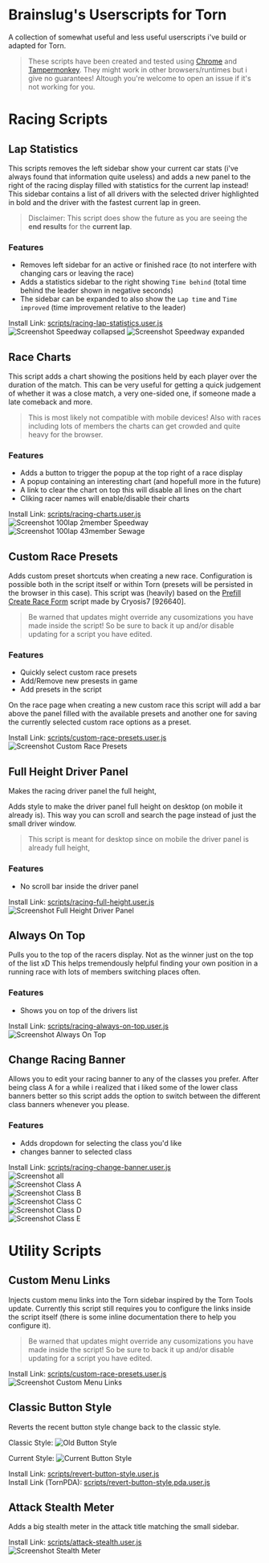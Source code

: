 # Brainslug's Userscripts for Torn
A collection of somewhat useful and less useful userscripts i've build or adapted for Torn.

> These scripts have been created and tested using [Chrome](https://www.google.com/chrome/) and [Tampermonkey](https://chrome.google.com/webstore/detail/tampermonkey/dhdgffkkebhmkfjojejmpbldmpobfkfo). They might work in other browsers/runtimes but i give no guarantees! Altough you're welcome to open an issue if it's not working for you.

# Racing Scripts

## Lap Statistics
This scripts removes the left sidebar show your current car stats (i've always found that information quite useless) and adds a new panel to the right of the racing display filled with statistics for the current lap instead! This sidebar contains a list of all drivers with the selected driver highlighted in bold and the driver with the fastest current lap in green.
> Disclaimer: This script does show the future as you are seeing the **end results** for the **current lap**.

### Features
- Removes left sidebar for an active or finished race (to not interfere with changing cars or leaving the race)
- Adds a statistics sidebar to the right showing `Time behind` (total time behind the leader shown in negative seconds)
- The sidebar can be expanded to also show the `Lap time` and `Time improved` (time improvement relative to the leader)

Install Link: [scripts/racing-lap-statistics.user.js](https://raw.githubusercontent.com/br41nslug/torn-brainscripts/main/scripts/racing-lap-statistics.user.js)\
![Screenshot Speedway collapsed](/images/lap-stats-collapsed.png)
![Screenshot Speedway expanded](/images/lap-stats-expanded.png)

## Race Charts
This script adds a chart showing the positions held by each player over the duration of the match. This can be very useful for getting a quick judgement of whether it was a close match, a very one-sided one, if someone made a late comeback and more. 
> This is most likely not compatible with mobile devices! Also with races including lots of members the charts can get crowded and quite heavy for the browser.

### Features
- Adds a button to trigger the popup at the top right of a race display
- A popup containing an interesting chart (and hopefull more in the future)
- A link to clear the chart on top this will disable all lines on the chart
- Cliking racer names will enable/disable their charts

Install Link: [scripts/racing-charts.user.js](https://raw.githubusercontent.com/br41nslug/torn-brainscripts/main/scripts/racing-charts.user.js)\
![Screenshot 100lap 2member Speedway](/images/racing-chart-2person-100lap.png)\
![Screenshot 100lap 43member Sewage](/images/racing-chart-43person-100lap.png)

## Custom Race Presets
Adds custom preset shortcuts when creating a new race. 
Configuration is possible both in the script itself or within Torn (presets will be persisted in the browser in this case).
This script was (heavily) based on the [Prefill Create Race Form](https://greasyfork.org/en/scripts/393632-torn-custom-race-presets) script made by Cryosis7 [926640].
> Be warned that updates might override any cusomizations you have made inside the script! So be sure to back it up and/or disable updating for a script you have edited.

### Features
- Quickly select custom race presets
- Add/Remove new presests in game
- Add presets in the script

On the race page when creating a new custom race this script will add a bar above the panel filled with the available presets and another one for saving the currently selected custom race options as a preset.

Install Link: [scripts/custom-race-presets.user.js](https://raw.githubusercontent.com/br41nslug/torn-brainscripts/main/scripts/custom-race-presets.user.js)\
![Screenshot Custom Race Presets](/images/custom-race-presets-example.png)

## Full Height Driver Panel
Makes the racing driver panel the full height,

Adds style to make the driver panel full height on desktop (on mobile it already is). This way you can scroll and search the page instead of just the small driver window.

> This script is meant for desktop since on mobile the driver panel is already full height,

### Features
- No scroll bar inside the driver panel

Install Link: [scripts/racing-full-height.user.js](https://raw.githubusercontent.com/br41nslug/torn-brainscripts/main/scripts/racing-full-height.user.js)\
![Screenshot Full Height Driver Panel](/images/full-height-example.png)

## Always On Top
Pulls you to the top of the racers display. Not as the winner just on the top of the list xD
This helps tremendously helpful finding your own position in a running race with lots of members switching places often.

### Features
- Shows you on top of the drivers list

Install Link: [scripts/racing-always-on-top.user.js](https://raw.githubusercontent.com/br41nslug/torn-brainscripts/main/scripts/racing-always-on-top.user.js)\
![Screenshot Always On Top](/images/always-on-top-example.png)

## Change Racing Banner
Allows you to edit your racing banner to any of the classes you prefer. After being class A for a while i realized that i liked some of the lower class banners better so this script adds the option to switch between the different class banners whenever you please.

### Features
- Adds dropdown for selecting the class you'd like
- changes banner to selected class

Install Link: [scripts/racing-change-banner.user.js](https://raw.githubusercontent.com/br41nslug/torn-brainscripts/main/scripts/racing-change-banner.user.js)\
![Screenshot all](/images/change-banner.png)\
![Screenshot Class A](/images/change-banner-A.png)\
![Screenshot Class B](/images/change-banner-B.png)\
![Screenshot Class C](/images/change-banner-C.png)\
![Screenshot Class D](/images/change-banner-D.png)\
![Screenshot Class E](/images/change-banner-E.png)

# Utility Scripts
## Custom Menu Links
Injects custom menu links into the Torn sidebar inspired by the Torn Tools update. 
Currently this script still requires you to configure the links inside the script itself (there is some inline documentation there to help you configure it).
> Be warned that updates might override any cusomizations you have made inside the script! So be sure to back it up and/or disable updating for a script you have edited.

Install Link: [scripts/custom-race-presets.user.js](https://raw.githubusercontent.com/br41nslug/torn-brainscripts/main/scripts/custom-menu-links.user.js)\
![Screenshot Custom Menu Links](/images/custom-menu-links-example.png)

## Classic Button Style
Reverts the recent button style change back to the classic style.

Classic Style:
![Old Button Style](/images/old-button-style.png)

Current Style:
![Current Button Style](/images/current-button-style.png)

Install Link: [scripts/revert-button-style.user.js](https://raw.githubusercontent.com/br41nslug/torn-brainscripts/main/scripts/revert-button-style.user.js)\
Install Link (TornPDA): [scripts/revert-button-style.pda.user.js](https://raw.githubusercontent.com/br41nslug/torn-brainscripts/main/scripts/revert-button-style.user.js)

## Attack Stealth Meter
Adds a big stealth meter in the attack title matching the small sidebar.

Install Link: [scripts/attack-stealth.user.js](https://raw.githubusercontent.com/br41nslug/torn-brainscripts/main/scripts/attack-stealth.user.js)\
![Screenshot Stealth Meter](/images/stealth-meter-example.png)